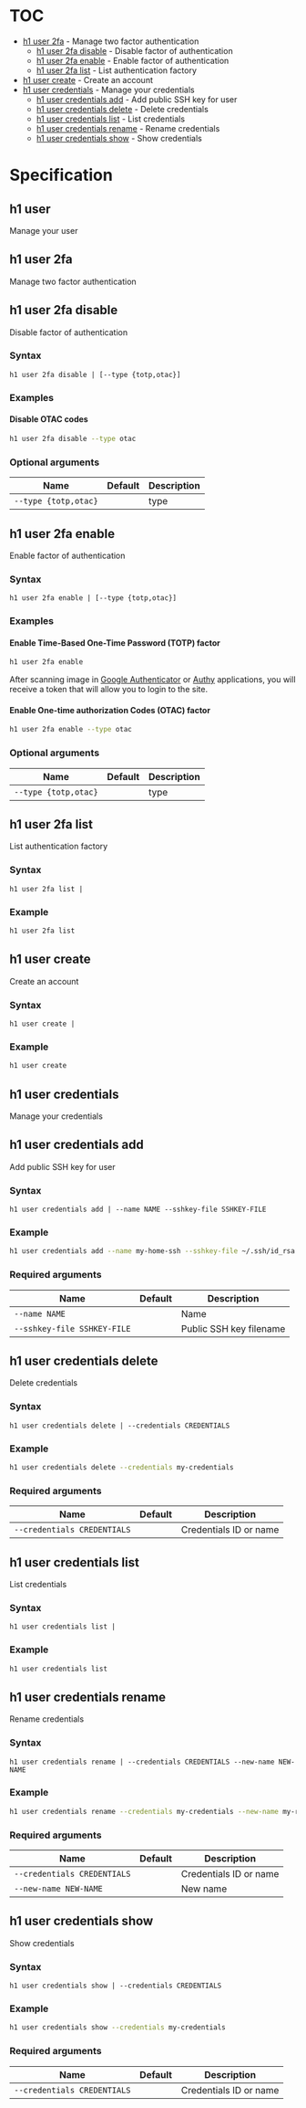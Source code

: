 # TOC

  * [h1 user 2fa](#h1-user-2fa) - Manage two factor authentication
    * [h1 user 2fa disable](#h1-user-2fa-disable) - Disable factor of authentication
    * [h1 user 2fa enable](#h1-user-2fa-enable) - Enable factor of authentication
    * [h1 user 2fa list](#h1-user-2fa-list) - List authentication factory
  * [h1 user create](#h1-user-create) - Create an account
  * [h1 user credentials](#h1-user-credentials) - Manage your credentials
    * [h1 user credentials add](#h1-user-credentials-add) - Add public SSH key for user
    * [h1 user credentials delete](#h1-user-credentials-delete) - Delete credentials
    * [h1 user credentials list](#h1-user-credentials-list) - List credentials
    * [h1 user credentials rename](#h1-user-credentials-rename) - Rename credentials
    * [h1 user credentials show](#h1-user-credentials-show) - Show credentials


# Specification

## h1 user

Manage your user

## h1 user 2fa

Manage two factor authentication

## h1 user 2fa disable

Disable factor of authentication

### Syntax

```h1 user 2fa disable | [--type {totp,otac}]```
### Examples

#### Disable OTAC codes

```bash
h1 user 2fa disable --type otac
```

### Optional arguments

| Name | Default | Description |
| ---- | ------- | ----------- |
| ```--type {totp,otac}``` |  | type |

## h1 user 2fa enable

Enable factor of authentication

### Syntax

```h1 user 2fa enable | [--type {totp,otac}]```
### Examples

#### Enable Time-Based One-Time Password (TOTP) factor

```bash
h1 user 2fa enable
```

After scanning image in [Google Authenticator] or [Authy] applications, you will receive a
token that will allow you to login to the site.

[Google Authenticator]: https://play.google.com/store/apps/details?id=com.google.android.apps.authenticator2
[Authy]: https://authy.com/download/

#### Enable One-time authorization Codes (OTAC) factor

```bash
h1 user 2fa enable --type otac
```

### Optional arguments

| Name | Default | Description |
| ---- | ------- | ----------- |
| ```--type {totp,otac}``` |  | type |

## h1 user 2fa list

List authentication factory

### Syntax

```h1 user 2fa list | ```
### Example

```bash
h1 user 2fa list
```

## h1 user create

Create an account

### Syntax

```h1 user create | ```
### Example

```bash
h1 user create
```

## h1 user credentials

Manage your credentials

## h1 user credentials add

Add public SSH key for user

### Syntax

```h1 user credentials add | --name NAME --sshkey-file SSHKEY-FILE```
### Example

```bash
h1 user credentials add --name my-home-ssh --sshkey-file ~/.ssh/id_rsa.pub
```

### Required arguments

| Name | Default | Description |
| ---- | ------- | ----------- |
| ```--name NAME``` |  | Name |
| ```--sshkey-file SSHKEY-FILE``` |  | Public SSH key filename |

## h1 user credentials delete

Delete credentials

### Syntax

```h1 user credentials delete | --credentials CREDENTIALS```
### Example

```bash
h1 user credentials delete --credentials my-credentials
```

### Required arguments

| Name | Default | Description |
| ---- | ------- | ----------- |
| ```--credentials CREDENTIALS``` |  | Credentials ID or name |

## h1 user credentials list

List credentials

### Syntax

```h1 user credentials list | ```
### Example

```bash
h1 user credentials list
```

## h1 user credentials rename

Rename credentials

### Syntax

```h1 user credentials rename | --credentials CREDENTIALS --new-name NEW-NAME```
### Example

```bash
h1 user credentials rename --credentials my-credentials --new-name my-renamed-credentials
```

### Required arguments

| Name | Default | Description |
| ---- | ------- | ----------- |
| ```--credentials CREDENTIALS``` |  | Credentials ID or name |
| ```--new-name NEW-NAME``` |  | New name |

## h1 user credentials show

Show credentials

### Syntax

```h1 user credentials show | --credentials CREDENTIALS```
### Example

```bash
h1 user credentials show --credentials my-credentials
```

### Required arguments

| Name | Default | Description |
| ---- | ------- | ----------- |
| ```--credentials CREDENTIALS``` |  | Credentials ID or name |

